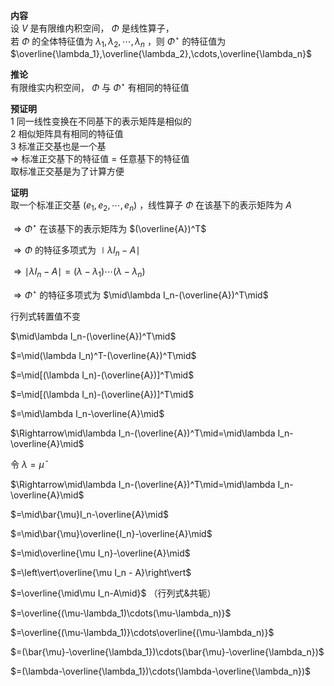 **内容**  
设 $V$ 是有限维内积空间， $\Phi$ 是线性算子，  
若 $\Phi$ 的全体特征值为 $\lambda_1,\lambda_2,\cdots,\lambda_n$ ，则 $\Phi^\star$ 的特征值为 $\overline{\lambda_1},\overline{\lambda_2},\cdots,\overline{\lambda_n}$  
  
**推论**  
有限维实内积空间， $\Phi$ 与 $\Phi^\star$ 有相同的特征值  
  
**预证明**  
1 同一线性变换在不同基下的表示矩阵是相似的  
2 相似矩阵具有相同的特征值  
3 标准正交基也是一个基  
 $\Rightarrow$ 标准正交基下的特征值 $=$ 任意基下的特征值  
取标准正交基是为了计算方便  
  
**证明**  
取一个标准正交基 $(e_1,e_2,\cdots,e_n)$ ，线性算子 $\Phi$ 在该基下的表示矩阵为 $A$  
  
 $\Rightarrow\Phi^\star$ 在该基下的表示矩阵为 $(\overline{A})^T$  
  
 $\Rightarrow\Phi$ 的特征多项式为 $\mid\lambda I_n-A\mid$  
  
 $\Rightarrow\mid\lambda I_n-A\mid=(\lambda-\lambda_1)\cdots(\lambda-\lambda_n)$  
  
 $\Rightarrow\Phi^\star$ 的特征多项式为 $\mid\lambda I_n-(\overline{A})^T\mid$  
  
行列式转置值不变  
  
 $\mid\lambda I_n-(\overline{A})^T\mid$  
  
 $=\mid(\lambda I_n)^T-(\overline{A})^T\mid$  
  
 $=\mid[(\lambda I_n)-(\overline{A})]^T\mid$  
  
 $=\mid[(\lambda I_n)-(\overline{A})]^T\mid$  
  
 $=\mid\lambda I_n-\overline{A}\mid$  
  
 $\Rightarrow\mid\lambda I_n-(\overline{A})^T\mid=\mid\lambda I_n-\overline{A}\mid$  
  
令 $\lambda=\bar{\mu}$  
  
 $\Rightarrow\mid\lambda I_n-(\overline{A})^T\mid=\mid\lambda I_n-\overline{A}\mid$  
  
 $=\mid\bar{\mu}I_n-\overline{A}\mid$  
  
 $=\mid\bar{\mu}\overline{I_n}-\overline{A}\mid$  
  
 $=\mid\overline{\mu I_n}-\overline{A}\mid$  
  
 $=\left\vert\overline{\mu I_n - A}\right\vert$  
  
 $=\overline{\mid\mu I_n-A\mid}$ （行列式&共轭）  
  
 $=\overline{(\mu-\lambda_1)\cdots(\mu-\lambda_n)}$  
  
 $=\overline{(\mu-\lambda_1)}\cdots\overline{(\mu-\lambda_n)}$  
  
 $=(\bar{\mu}-\overline{\lambda_1})\cdots(\bar{\mu}-\overline{\lambda_n})$  
  
 $=(\lambda-\overline{\lambda_1})\cdots(\lambda-\overline{\lambda_n})$  
